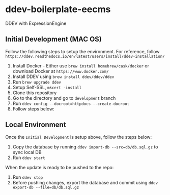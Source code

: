 # ddev-boilerplate-eecms
DDEV with ExpressionEngine

## Initial Development (MAC OS)
Follow the following steps to setup the environment.  For reference, follow `https://ddev.readthedocs.io/en/latest/users/install/ddev-installation/`

1. Install Docker - Either use `brew install homebrew/cask/docker` or download Docker at `https://www.docker.com/`
1. Install DDEV using `brew install ddev/ddev/ddev`
1. Run `brew upgrade ddev`
1. Setup Self-SSL, `mkcert -install`
1. Clone this repository
1. Go to the directory and go to `development` branch
1. Run `ddev config --docroot=httpdocs --create-docroot`
1. Follow steps below:

## Local Environment
Once the `Initial Development` is setup above, follow the steps below:

1. Copy the database by running `ddev import-db --src=db/db.sql.gz` to sync local DB
1. Run `ddev start`

When the update is ready to be pushed to the repo:
1. Run `ddev stop`
1. Before pushing changes, export the database and commit using `ddev export-db --file=db/db.sql.gz`